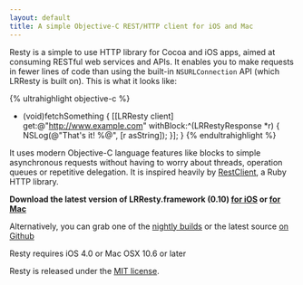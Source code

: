 ```yaml
---
layout: default
title: A simple Objective-C REST/HTTP client for iOS and Mac
---
```


Resty is a simple to use HTTP library for Cocoa and iOS apps, aimed at consuming RESTful web services and APIs. It enables you to make requests in fewer lines of code than using the built-in `NSURLConnection` API (which LRResty is built on). This is what it looks like:

{% ultrahighlight objective-c %}
- (void)fetchSomething
{
  [[LRResty client] get:@"http://www.example.com" withBlock:^(LRRestyResponse *r) {
    NSLog(@"That's it! %@", [r asString]);
  }];
}
{% endultrahighlight %}

It uses modern Objective-C language features like blocks to simple asynchronous requests without having to worry about threads, operation queues or repetitive delegation. It is inspired heavily by [RestClient](http://github.com/archiloque/rest-client), a Ruby HTTP library.

<div class="download">
  <p><strong>Download the latest version of LRResty.framework (0.10) <a href="http://github.com/downloads/lukeredpath/LRResty/LRResty-iOS-0.10.dmg">for iOS</a> or <a href="http://github.com/downloads/lukeredpath/LRResty/LRResty-Mac-0.10.dmg">for Mac</a></strong></a></p>
  
  <p>Alternatively, you can grab one of the <a href="/resty/downloads">nightly builds</a> or the latest source <a href="http://github.com/lukeredpath/LRResty">on Github</a></p>
  
  <p class="notice">Resty requires iOS 4.0 or Mac OSX 10.6 or later</p>
  
  <p class="license">Resty is released under the <a href="http://en.wikipedia.org/wiki/MIT_License">MIT license</a>.</p>
</div>

